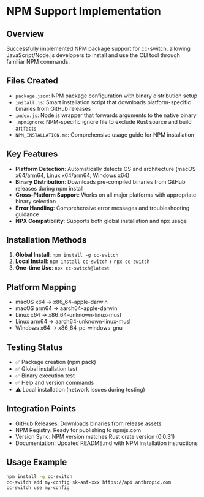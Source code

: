 # NPM Support Implementation

## Overview
Successfully implemented NPM package support for cc-switch, allowing JavaScript/Node.js developers to install and use the CLI tool through familiar NPM commands.

## Files Created
- `package.json`: NPM package configuration with binary distribution setup
- `install.js`: Smart installation script that downloads platform-specific binaries from GitHub releases
- `index.js`: Node.js wrapper that forwards arguments to the native binary
- `.npmignore`: NPM-specific ignore file to exclude Rust source and build artifacts
- `NPM_INSTALLATION.md`: Comprehensive usage guide for NPM installation

## Key Features
- **Platform Detection**: Automatically detects OS and architecture (macOS x64/arm64, Linux x64/arm64, Windows x64)
- **Binary Distribution**: Downloads pre-compiled binaries from GitHub releases during npm install
- **Cross-Platform Support**: Works on all major platforms with appropriate binary selection
- **Error Handling**: Comprehensive error messages and troubleshooting guidance
- **NPX Compatibility**: Supports both global installation and npx usage

## Installation Methods
1. **Global Install**: `npm install -g cc-switch`
2. **Local Install**: `npm install cc-switch` + `npx cc-switch`
3. **One-time Use**: `npx cc-switch@latest`

## Platform Mapping
- macOS x64 → x86_64-apple-darwin
- macOS arm64 → aarch64-apple-darwin  
- Linux x64 → x86_64-unknown-linux-musl
- Linux arm64 → aarch64-unknown-linux-musl
- Windows x64 → x86_64-pc-windows-gnu

## Testing Status
- ✅ Package creation (npm pack)
- ✅ Global installation test
- ✅ Binary execution test
- ✅ Help and version commands
- ⚠️ Local installation (network issues during testing)

## Integration Points
- GitHub Releases: Downloads binaries from release assets
- NPM Registry: Ready for publishing to npmjs.com
- Version Sync: NPM version matches Rust crate version (0.0.31)
- Documentation: Updated README.md with NPM installation instructions

## Usage Example
```bash
npm install -g cc-switch
cc-switch add my-config sk-ant-xxx https://api.anthropic.com
cc-switch use my-config
```